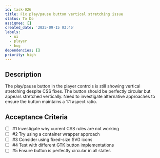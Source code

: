 ```yaml
---
id: task-026
title: Fix play/pause button vertical stretching issue
status: To Do
assignee: []
created_date: '2025-09-15 03:45'
labels:
  - ui
  - player
  - bug
dependencies: []
priority: high
---
```


## Description

The play/pause button in the player controls is still showing vertical stretching despite CSS fixes. The button should be perfectly circular but appears stretched vertically. Need to investigate alternative approaches to ensure the button maintains a 1:1 aspect ratio.

## Acceptance Criteria
<!-- AC:BEGIN -->
- [ ] #1 Investigate why current CSS rules are not working
- [ ] #2 Try using a container wrapper approach
- [ ] #3 Consider using fixed-size SVG icons
- [ ] #4 Test with different GTK button implementations
- [ ] #5 Ensure button is perfectly circular in all states
<!-- AC:END -->
